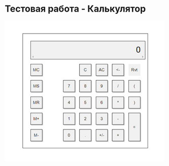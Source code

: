 # Тестовая работа - Калькулятор
![calc](https://github.com/poseidonSenior/calculator_CG/blob/master/calc.png)